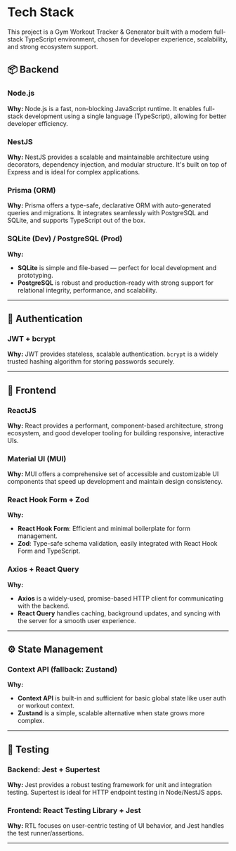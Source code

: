 # Tech Stack

This project is a Gym Workout Tracker & Generator built with a modern full-stack TypeScript environment, chosen for developer experience, scalability, and strong ecosystem support.

## 📦 Backend

### Node.js

**Why:** Node.js is a fast, non-blocking JavaScript runtime. It enables full-stack development using a single language (TypeScript), allowing for better developer efficiency.

### NestJS

**Why:** NestJS provides a scalable and maintainable architecture using decorators, dependency injection, and modular structure. It's built on top of Express and is ideal for complex applications.

### Prisma (ORM)

**Why:** Prisma offers a type-safe, declarative ORM with auto-generated queries and migrations. It integrates seamlessly with PostgreSQL and SQLite, and supports TypeScript out of the box.

### SQLite (Dev) / PostgreSQL (Prod)

**Why:**

- **SQLite** is simple and file-based — perfect for local development and prototyping.
- **PostgreSQL** is robust and production-ready with strong support for relational integrity, performance, and scalability.

---

## 🧠 Authentication

### JWT + bcrypt

**Why:** JWT provides stateless, scalable authentication. `bcrypt` is a widely trusted hashing algorithm for storing passwords securely.

---

## 🎨 Frontend

### ReactJS

**Why:** React provides a performant, component-based architecture, strong ecosystem, and good developer tooling for building responsive, interactive UIs.

### Material UI (MUI)

**Why:** MUI offers a comprehensive set of accessible and customizable UI components that speed up development and maintain design consistency.

### React Hook Form + Zod

**Why:**

- **React Hook Form**: Efficient and minimal boilerplate for form management.
- **Zod**: Type-safe schema validation, easily integrated with React Hook Form and TypeScript.

### Axios + React Query

**Why:**

- **Axios** is a widely-used, promise-based HTTP client for communicating with the backend.
- **React Query** handles caching, background updates, and syncing with the server for a smooth user experience.

---

## ⚙️ State Management

### Context API (fallback: Zustand)

**Why:**

- **Context API** is built-in and sufficient for basic global state like user auth or workout context.
- **Zustand** is a simple, scalable alternative when state grows more complex.

---

## 🧪 Testing

### Backend: Jest + Supertest

**Why:** Jest provides a robust testing framework for unit and integration testing. Supertest is ideal for HTTP endpoint testing in Node/NestJS apps.

### Frontend: React Testing Library + Jest

**Why:** RTL focuses on user-centric testing of UI behavior, and Jest handles the test runner/assertions.

---
